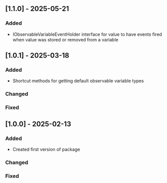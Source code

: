 ## [1.1.0] - 2025-05-21

### Added

- IObservableVariableEventHolder interface for value to have events fired when
value was stored or removed from a variable 

## [1.0.1] - 2025-03-18

### Added

- Shortcut methods for getting default observable variable types

### Changed

### Fixed

## [1.0.0] - 2025-02-13

### Added

- Created first version of package

### Changed

### Fixed